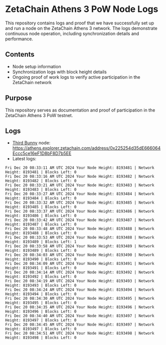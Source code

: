 # ZetaChain Athens 3 PoW Node Logs
This repository contains logs and proof that we have successfully set up and run a node on the ZetaChain Athens 3 network. The logs demonstrate continuous node operation, including synchronization details and performance.

## Contents
- Node setup information
- Synchronization logs with block height details
- Ongoing proof of work logs to verify active participation in the ZetaChain network

## Purpose
This repository serves as documentation and proof of participation in the ZetaChain Athens 3 PoW testnet.

## Logs

- [Third Bunny](https://thirdbunny.xyz/) node: https://athens.explorer.zetachain.com/address/0x225254d35dE666064Eccc5ce16eF1D8bF8D7b5EE
- Latest logs:
```
Fri Dec 20 08:33:11 AM UTC 2024 Your Node Height: 8193481 | Network Height: 8193481 | Blocks Left: 0
Fri Dec 20 08:33:16 AM UTC 2024 Your Node Height: 8193482 | Network Height: 8193482 | Blocks Left: 0
Fri Dec 20 08:33:21 AM UTC 2024 Your Node Height: 8193483 | Network Height: 8193483 | Blocks Left: 0
Fri Dec 20 08:33:27 AM UTC 2024 Your Node Height: 8193484 | Network Height: 8193484 | Blocks Left: 0
Fri Dec 20 08:33:32 AM UTC 2024 Your Node Height: 8193485 | Network Height: 8193485 | Blocks Left: 0
Fri Dec 20 08:33:37 AM UTC 2024 Your Node Height: 8193486 | Network Height: 8193486 | Blocks Left: 0
Fri Dec 20 08:33:42 AM UTC 2024 Your Node Height: 8193487 | Network Height: 8193487 | Blocks Left: 0
Fri Dec 20 08:33:48 AM UTC 2024 Your Node Height: 8193488 | Network Height: 8193488 | Blocks Left: 0
Fri Dec 20 08:33:53 AM UTC 2024 Your Node Height: 8193488 | Network Height: 8193489 | Blocks Left: 1
Fri Dec 20 08:33:58 AM UTC 2024 Your Node Height: 8193489 | Network Height: 8193489 | Blocks Left: 0
Fri Dec 20 08:34:03 AM UTC 2024 Your Node Height: 8193490 | Network Height: 8193490 | Blocks Left: 0
Fri Dec 20 08:34:09 AM UTC 2024 Your Node Height: 8193491 | Network Height: 8193491 | Blocks Left: 0
Fri Dec 20 08:34:14 AM UTC 2024 Your Node Height: 8193492 | Network Height: 8193492 | Blocks Left: 0
Fri Dec 20 08:34:19 AM UTC 2024 Your Node Height: 8193493 | Network Height: 8193493 | Blocks Left: 0
Fri Dec 20 08:34:24 AM UTC 2024 Your Node Height: 8193494 | Network Height: 8193494 | Blocks Left: 0
Fri Dec 20 08:34:30 AM UTC 2024 Your Node Height: 8193495 | Network Height: 8193495 | Blocks Left: 0
Fri Dec 20 08:34:35 AM UTC 2024 Your Node Height: 8193496 | Network Height: 8193496 | Blocks Left: 0
Fri Dec 20 08:34:40 AM UTC 2024 Your Node Height: 8193497 | Network Height: 8193497 | Blocks Left: 0
Fri Dec 20 08:34:45 AM UTC 2024 Your Node Height: 8193497 | Network Height: 8193497 | Blocks Left: 0
Fri Dec 20 08:34:51 AM UTC 2024 Your Node Height: 8193498 | Network Height: 8193498 | Blocks Left: 0
```
